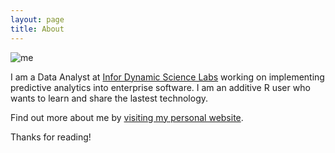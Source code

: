 ```yaml
---
layout: page
title: About
---
```


![me](/assets/venice_small.png=250x)

I am a Data Analyst at [Infor Dynamic Science Labs](http://www.infor.com/dynamicsciencelabs/) working on implementing predictive analytics into enterprise software. I am an additive R user who wants to learn and share the lastest technology. 

Find out more about me by [visiting my personal website](http://tianwei.myds.me). 

Thanks for reading!
